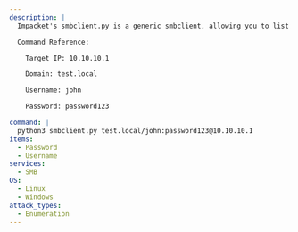 ```yaml
---
description: |
  Impacket's smbclient.py is a generic smbclient, allowing you to list shares and files, rename, upload and download files and create and delete directories.

  Command Reference:

  	Target IP: 10.10.10.1

  	Domain: test.local

  	Username: john

  	Password: password123

command: |
  python3 smbclient.py test.local/john:password123@10.10.10.1
items:
  - Password
  - Username
services:
  - SMB
OS:
  - Linux
  - Windows
attack_types:
  - Enumeration
---
```

